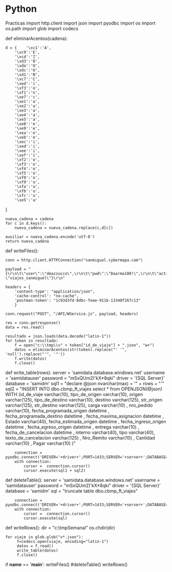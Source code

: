 # Python
Practicas
import http.client
import json
import pyodbc 
import os
import os.path
import glob
import codecs


def eliminarAcentos(cadena):

    d = {    '\xc1':'A',
        '\xc9':'E',
        '\xcd':'I',
        '\xd3':'O',
        '\xda':'U',
        '\xdc':'U',
        '\xd1':'N',
        '\xc7':'C',
        '\xed':'i',
        '\xf3':'o',
        '\xf1':'n',
        '\xe7':'c',
        '\xe1':'a',
        '\xe2':'a',
        '\xe3':'a',
        '\xe4':'a',
        '\xe5':'a',
        '\xe8':'e',
        '\xe9':'e',
        '\xea':'e',
        '\xeb':'e',
        '\xec':'i',
        '\xed':'i',
        '\xee':'i',
        '\xef':'i',
        '\xf2':'o',
        '\xf3':'o',
        '\xf4':'o',
        '\xf5':'o',
        '\xf0':'o',
        '\xf9':'u',
        '\xfa':'u',
        '\xfb':'u',
        '\xfc':'u',
        '\xe5':'a'
}

    nueva_cadena = cadena
    for c in d.keys():
        nueva_cadena = nueva_cadena.replace(c,d[c])

    auxiliar = nueva_cadena.encode('utf-8')
    return nueva_cadena

def writeFiles():

    conn = http.client.HTTPConnection("sanmiguel.cybermapa.com")

    payload = "{\r\n\t\"user\":\"dmazzucco\",\r\n\t\"pwd\":\"Daarma180!\",\r\n\t\"action\": \"viajes_sanmiguel\"}\r\n"

    headers = {
        'content-type': "application/json",
        'cache-control': "no-cache",
        'postman-token': "1c93d3fd-8dbc-feae-911b-13340f267c13"
        }

    conn.request("POST", "/API/WService.js", payload, headers)

    res = conn.getresponse()
    data = res.read()

    resultado = json.loads(data.decode("latin-1"))
    for token in resultado:
        f = open("c:\\tmp\\v" + token["id_de_viaje"] + ".json", "w+")
        datos = eliminarAcentos(str(token).replace("' '", 'null').replace("'", '"'))
        f.write(datos)
        f.close()

def write_table(rows):
        server = 'samidata.database.windows.net'
        username = 'samidatauser'
        password = "mSxQUm2)'kX*8qki"
        driver = '{SQL Server}'
        database = 'samidm'
        sql1 = "declare @json nvarchar(max) = '" + rows + "'"
        sql2 = "INSERT INTO dbo.cbmp_ft_viajes select * from OPENJSON(@json) WITH (id_de_viaje varchar(10), tipo_de_origen varchar(10),   origen varchar(125),     tipo_de_destino varchar(10),     destino  varchar(125),     str_origen varchar(125),     str_destino varchar(125),     carga varchar(10) ,     nro_pedido varchar(10),     fecha_programada_origen datetime ,    fecha_programada_destino  datetime ,    fecha_maxima_asignacion datetime , Estado varchar(40),      fecha_estimada_origen datetime ,    fecha_ingreso_origen datetime ,     fecha_egreso_origen datetime ,     entrega  varchar(10) ,     fecha_de_cancelacion datetime ,     interno varchar(40), tipo varchar(40), texto_de_cancelacion  varchar(125) ,    Nro_Remito  varchar(10) ,     Cantidad  varchar(10) ,     Pagar  varchar(10)  )"

        connection = pyodbc.connect('DRIVER='+driver+';PORT=1433;SERVER='+server+';DATABASE='+database+';UID='+username+';PWD='+password)
        with connection:
            cursor =  connection.cursor()
            cursor.execute(sql1 + sql2)


def deleteTable():
        server = 'samidata.database.windows.net'
        username = 'samidatauser'
        password = "mSxQUm2)'kX*8qki"
        driver = '{SQL Server}'
        database = 'samidm'
        sql = "truncate table dbo.cbmp_ft_viajes"

        connection = pyodbc.connect('DRIVER='+driver+';PORT=1433;SERVER='+server+';DATABASE='+database+';UID='+username+';PWD='+password)
        with connection:
            cursor =  connection.cursor()
            cursor.execute(sql)

def writeRows():
    dir = "c:\\tmpSemanal"
    os.chdir(dir)

    for viaje in glob.glob("v*.json"):
         f=codecs.open(viaje, encoding="latin-1")
         datos = f.read()
         write_table(datos)
         f.close()



if __name__ == '__main__':
	writeFiles()
	#deleteTable()
	writeRows()
